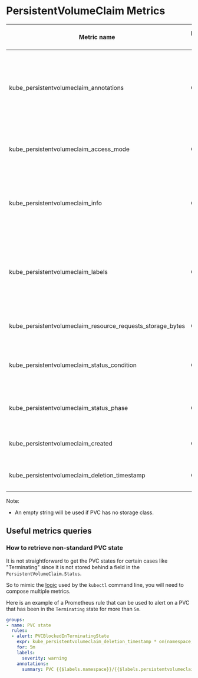 # PersistentVolumeClaim Metrics

| Metric name                                                | Metric type | Description                                                                                                               | Unit (where applicable) | Labels/tags                                                                                                                                                                                                                                                  | Status       |
| ---------------------------------------------------------- | ----------- | ------------------------------------------------------------------------------------------------------------------------- | ----------------------- | ------------------------------------------------------------------------------------------------------------------------------------------------------------------------------------------------------------------------------------------------------------ | ------------ |
| kube_persistentvolumeclaim_annotations                     | Gauge       | Kubernetes annotations converted to Prometheus labels controlled via [--metric-annotations-allowlist](../../developer/cli-arguments.md) |                         | `persistentvolumeclaim`=&lt;persistentvolumeclaim-name&gt; <br> `namespace`=&lt;persistentvolumeclaim-namespace&gt; <br> `annotation_PERSISTENTVOLUMECLAIM_ANNOTATION`=&lt;PERSISTENTVOLUMECLAIM_ANNOATION&gt;                                               | EXPERIMENTAL |
| kube_persistentvolumeclaim_access_mode                     | Gauge       |                                                                                                                           |                         | `access_mode`=&lt;persistentvolumeclaim-access-mode&gt; <br>`namespace`=&lt;persistentvolumeclaim-namespace&gt; <br> `persistentvolumeclaim`=&lt;persistentvolumeclaim-name&gt;                                                                              | STABLE       |
| kube_persistentvolumeclaim_info                            | Gauge       |                                                                                                                           |                         | `namespace`=&lt;persistentvolumeclaim-namespace&gt; <br> `persistentvolumeclaim`=&lt;persistentvolumeclaim-name&gt; <br> `storageclass`=&lt;persistentvolumeclaim-storageclassname&gt;<br>`volumename`=&lt;volumename&gt;<br>`volumemode`=&lt;volumemode&gt; | STABLE       |
| kube_persistentvolumeclaim_labels                          | Gauge       | Kubernetes labels converted to Prometheus labels controlled via [--metric-labels-allowlist](../../developer/cli-arguments.md)           |                         | `persistentvolumeclaim`=&lt;persistentvolumeclaim-name&gt; <br> `namespace`=&lt;persistentvolumeclaim-namespace&gt; <br> `label_PERSISTENTVOLUMECLAIM_LABEL`=&lt;PERSISTENTVOLUMECLAIM_LABEL&gt;                                                             | STABLE       |
| kube_persistentvolumeclaim_resource_requests_storage_bytes | Gauge       |                                                                                                                           |                         | `namespace`=&lt;persistentvolumeclaim-namespace&gt; <br> `persistentvolumeclaim`=&lt;persistentvolumeclaim-name&gt;                                                                                                                                          | STABLE       |
| kube_persistentvolumeclaim_status_condition                | Gauge       |                                                                                                                           |                         | `namespace` =&lt;persistentvolumeclaim-namespace&gt; <br> `persistentvolumeclaim`=&lt;persistentvolumeclaim-name&gt; <br> `type`=&lt;persistentvolumeclaim-condition-type&gt; <br> `status`=&lt;true\false\unknown&gt;                                       | EXPERIMENTAL |
| kube_persistentvolumeclaim_status_phase                    | Gauge       |                                                                                                                           |                         | `namespace`=&lt;persistentvolumeclaim-namespace&gt; <br> `persistentvolumeclaim`=&lt;persistentvolumeclaim-name&gt; <br> `phase`=&lt;Pending\Bound\Lost&gt;                                                                                                  | STABLE       |
| kube_persistentvolumeclaim_created                         | Gauge       | Unix creation timestamp                                                                                                   | seconds                 | `namespace`=&lt;persistentvolumeclaim-namespace&gt; <br> `persistentvolumeclaim`=&lt;persistentvolumeclaim-name&gt;                                                                                                                                          | EXPERIMENTAL |
| kube_persistentvolumeclaim_deletion_timestamp              | Gauge       | Unix deletion timestamp                                                                                                   | seconds                 | `namespace`=&lt;persistentvolumeclaim-namespace&gt; <br> `persistentvolumeclaim`=&lt;persistentvolumeclaim-name&gt;                                                                                                                                          | EXPERIMENTAL |

Note:

* An empty string will be used if PVC has no storage class.

## Useful metrics queries

### How to retrieve non-standard PVC state

It is not straightforward to get the PVC states for certain cases like "Terminating" since it is not stored behind a field in the `PersistentVolumeClaim.Status`.

So to mimic the [logic](https://github.com/nholuongut/kubernetes/blob/v1.27.2/pkg/printers/internalversion/printers.go#L1883) used by the `kubectl` command line, you will need to compose multiple metrics.

Here is an example of a Prometheus rule that can be used to alert on a PVC that has been in the `Terminating` state for more than `5m`.

```yaml
groups:
- name: PVC state
  rules:
  - alert: PVCBlockedInTerminatingState
    expr: kube_persistentvolumeclaim_deletion_timestamp * on(namespace, persistentvolumeclaim) group_left() (kube_persistentvolumeclaim_status_phase{phase="Bound"} == 1) > 0
    for: 5m
    labels:
      severity: warning
    annotations:
      summary: PVC {{$labels.namespace}}/{{$labels.persistentvolumeclaim}} blocked in Terminating state.
```
